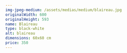 ```yaml
---
img-jpeg-medium: /assets/medias/medium/blaireau.jpg
originalWidth: 600
originalHeight: 593
name: Blaireau
type: black-white
alt: blaireau
dimensions: 60x60 cm
price: 350
---
```

